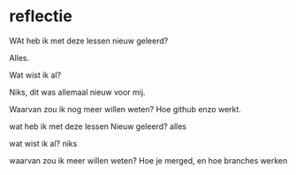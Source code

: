 # reflectie
WAt heb ik met deze lessen nieuw geleerd?

Alles.

Wat wist ik al?

Niks, dit was allemaal nieuw voor mij.

Waarvan zou ik nog meer willen weten?
Hoe github enzo werkt.

wat heb ik met deze lessen Nieuw geleerd?
alles

wat wist ik al?
niks

waarvan zou ik meer willen weten?
Hoe je merged, en hoe branches werken

